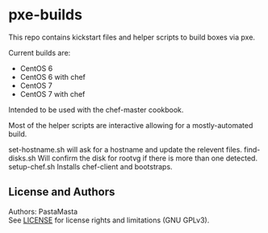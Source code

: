 pxe-builds
======================

This repo contains kickstart files and helper scripts to build boxes via pxe.

Current builds are:

* CentOS 6
* CentOS 6 with chef
* CentOS 7
* CentOS 7 with chef

Intended to be used with the chef-master cookbook.

Most of the helper scripts are interactive allowing for a mostly-automated build.

set-hostname.sh will ask for a hostname and update the relevent files.
find-disks.sh Will confirm the disk for rootvg if there is more than one detected.
setup-chef.sh Installs chef-client and bootstraps.

License and Authors
-------------------
Authors: PastaMasta  
See [LICENSE](LICENSE.md) for license rights and limitations (GNU GPLv3).
